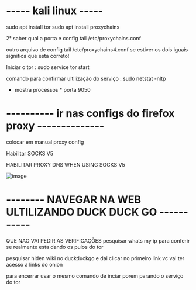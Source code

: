 # ----- kali linux -----

sudo apt install tor
sudo apt install proxychains

2° saber qual a porta e config 
tail /etc/proxychains.conf

outro arquivo de config
tail /etc/proxychains4.conf
  se estiver os dois iguais significa que esta correto! 

Iniciar o tor :
sudo service tor start

comando para confirmar ultilização do serviço :
sudo netstat -nltp

* mostra processos * porta 9050

# ---------- ir nas configs do firefox proxy --------------

colocar em manual proxy config 

Habilitar SOCKS V5

HABILITAR PROXY DNS WHEN USING SOCKS V5

![image](https://github.com/user-attachments/assets/d0f9c069-9710-4223-acef-29077fe12afb)

# -------- NAVEGAR NA WEB ULTILIZANDO DUCK DUCK GO -----------

QUE NAO VAI PEDIR AS VERIFICAÇÕES 
pesquisar whats my ip para conferir se realmente esta dando os pulos do tor 


pesquisar hiden wiki no duckduckgo e dai clicar no primeiro link vc vai ter acesso a links do onion

para encerrar usar o mesmo comando de inciar porem parando o serviço do tor
